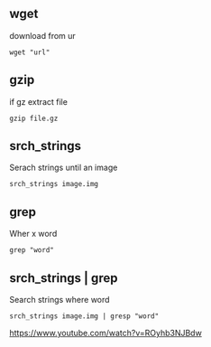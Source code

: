 ## wget
download from ur
```console
wget "url"
```

## gzip
if gz extract file
```console
gzip file.gz
```

## srch_strings
Serach strings until an image
```console
srch_strings image.img
```

## grep
Wher x word
```console
grep "word"
```

## srch_strings | grep
Search strings where word
```console
srch_strings image.img | gresp "word"
```

https://www.youtube.com/watch?v=ROyhb3NJBdw